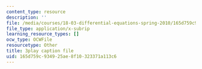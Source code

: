 ```yaml
---
content_type: resource
description: ''
file: /media/courses/18-03-differential-equations-spring-2010/165d759c934925ae8f10323371a113c6_EQJBp6Ym-6A.srt
file_type: application/x-subrip
learning_resource_types: []
ocw_type: OCWFile
resourcetype: Other
title: 3play caption file
uid: 165d759c-9349-25ae-8f10-323371a113c6
---
```


